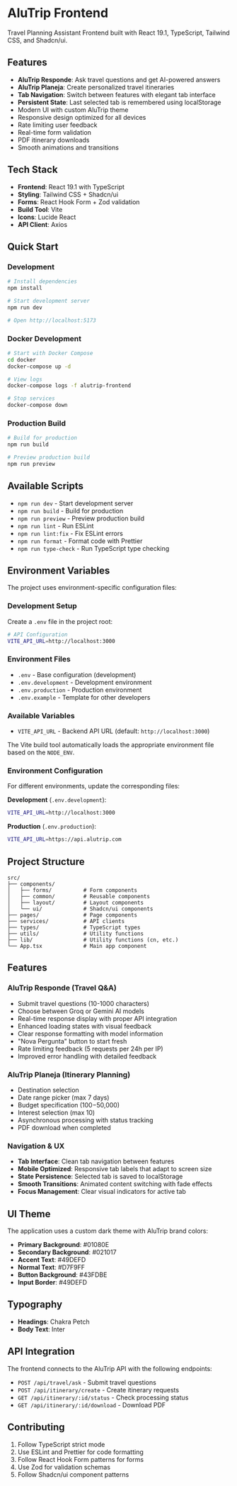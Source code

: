 # AluTrip Frontend

Travel Planning Assistant Frontend built with React 19.1, TypeScript, Tailwind CSS, and Shadcn/ui.

## Features

- **AluTrip Responde**: Ask travel questions and get AI-powered answers
- **AluTrip Planeja**: Create personalized travel itineraries
- **Tab Navigation**: Switch between features with elegant tab interface
- **Persistent State**: Last selected tab is remembered using localStorage
- Modern UI with custom AluTrip theme
- Responsive design optimized for all devices
- Rate limiting user feedback
- Real-time form validation
- PDF itinerary downloads
- Smooth animations and transitions

## Tech Stack

- **Frontend**: React 19.1 with TypeScript
- **Styling**: Tailwind CSS + Shadcn/ui
- **Forms**: React Hook Form + Zod validation
- **Build Tool**: Vite
- **Icons**: Lucide React
- **API Client**: Axios

## Quick Start

### Development

```bash
# Install dependencies
npm install

# Start development server
npm run dev

# Open http://localhost:5173
```

### Docker Development

```bash
# Start with Docker Compose
cd docker
docker-compose up -d

# View logs
docker-compose logs -f alutrip-frontend

# Stop services
docker-compose down
```

### Production Build

```bash
# Build for production
npm run build

# Preview production build
npm run preview
```

## Available Scripts

- `npm run dev` - Start development server
- `npm run build` - Build for production
- `npm run preview` - Preview production build
- `npm run lint` - Run ESLint
- `npm run lint:fix` - Fix ESLint errors
- `npm run format` - Format code with Prettier
- `npm run type-check` - Run TypeScript type checking

## Environment Variables

The project uses environment-specific configuration files:

### Development Setup

Create a `.env` file in the project root:

```bash
# API Configuration
VITE_API_URL=http://localhost:3000
```

### Environment Files

- `.env` - Base configuration (development)
- `.env.development` - Development environment
- `.env.production` - Production environment
- `.env.example` - Template for other developers

### Available Variables

- `VITE_API_URL` - Backend API URL (default: `http://localhost:3000`)

The Vite build tool automatically loads the appropriate environment file based on the `NODE_ENV`.

### Environment Configuration

For different environments, update the corresponding files:

**Development** (`.env.development`):
```bash
VITE_API_URL=http://localhost:3000
```

**Production** (`.env.production`):
```bash
VITE_API_URL=https://api.alutrip.com
```

## Project Structure

```
src/
├── components/
│   ├── forms/          # Form components
│   ├── common/         # Reusable components
│   ├── layout/         # Layout components
│   └── ui/             # Shadcn/ui components
├── pages/              # Page components
├── services/           # API clients
├── types/              # TypeScript types
├── utils/              # Utility functions
├── lib/                # Utility functions (cn, etc.)
└── App.tsx             # Main app component
```

## Features

### AluTrip Responde (Travel Q&A)
- Submit travel questions (10-1000 characters)
- Choose between Groq or Gemini AI models
- Real-time response display with proper API integration
- Enhanced loading states with visual feedback
- Clear response formatting with model information
- "Nova Pergunta" button to start fresh
- Rate limiting feedback (5 requests per 24h per IP)
- Improved error handling with detailed feedback

### AluTrip Planeja (Itinerary Planning)
- Destination selection
- Date range picker (max 7 days)
- Budget specification ($100-$50,000)
- Interest selection (max 10)
- Asynchronous processing with status tracking
- PDF download when completed

### Navigation & UX
- **Tab Interface**: Clean tab navigation between features
- **Mobile Optimized**: Responsive tab labels that adapt to screen size
- **State Persistence**: Selected tab is saved to localStorage
- **Smooth Transitions**: Animated content switching with fade effects
- **Focus Management**: Clear visual indicators for active tab

## UI Theme

The application uses a custom dark theme with AluTrip brand colors:

- **Primary Background**: #01080E
- **Secondary Background**: #021017
- **Accent Text**: #49DEFD
- **Normal Text**: #D7F9FF
- **Button Background**: #43FDBE
- **Input Border**: #49DEFD

## Typography

- **Headings**: Chakra Petch
- **Body Text**: Inter

## API Integration

The frontend connects to the AluTrip API with the following endpoints:

- `POST /api/travel/ask` - Submit travel questions
- `POST /api/itinerary/create` - Create itinerary requests
- `GET /api/itinerary/:id/status` - Check processing status
- `GET /api/itinerary/:id/download` - Download PDF

## Contributing

1. Follow TypeScript strict mode
2. Use ESLint and Prettier for code formatting
3. Follow React Hook Form patterns for forms
4. Use Zod for validation schemas
5. Follow Shadcn/ui component patterns
